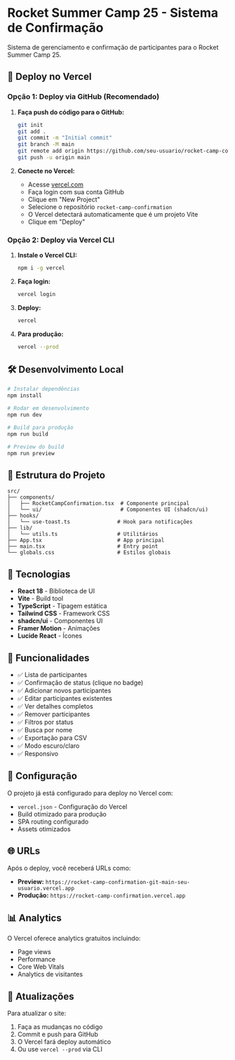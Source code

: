 # Rocket Summer Camp 25 - Sistema de Confirmação

Sistema de gerenciamento e confirmação de participantes para o Rocket Summer Camp 25.

## 🚀 Deploy no Vercel

### Opção 1: Deploy via GitHub (Recomendado)

1. **Faça push do código para o GitHub:**
   ```bash
   git init
   git add .
   git commit -m "Initial commit"
   git branch -M main
   git remote add origin https://github.com/seu-usuario/rocket-camp-confirmation.git
   git push -u origin main
   ```

2. **Conecte no Vercel:**
   - Acesse [vercel.com](https://vercel.com)
   - Faça login com sua conta GitHub
   - Clique em "New Project"
   - Selecione o repositório `rocket-camp-confirmation`
   - O Vercel detectará automaticamente que é um projeto Vite
   - Clique em "Deploy"

### Opção 2: Deploy via Vercel CLI

1. **Instale o Vercel CLI:**
   ```bash
   npm i -g vercel
   ```

2. **Faça login:**
   ```bash
   vercel login
   ```

3. **Deploy:**
   ```bash
   vercel
   ```

4. **Para produção:**
   ```bash
   vercel --prod
   ```

## 🛠️ Desenvolvimento Local

```bash
# Instalar dependências
npm install

# Rodar em desenvolvimento
npm run dev

# Build para produção
npm run build

# Preview do build
npm run preview
```

## 📁 Estrutura do Projeto

```
src/
├── components/
│   ├── RocketCampConfirmation.tsx  # Componente principal
│   └── ui/                         # Componentes UI (shadcn/ui)
├── hooks/
│   └── use-toast.ts               # Hook para notificações
├── lib/
│   └── utils.ts                   # Utilitários
├── App.tsx                        # App principal
├── main.tsx                       # Entry point
└── globals.css                    # Estilos globais
```

## 🎨 Tecnologias

- **React 18** - Biblioteca de UI
- **Vite** - Build tool
- **TypeScript** - Tipagem estática
- **Tailwind CSS** - Framework CSS
- **shadcn/ui** - Componentes UI
- **Framer Motion** - Animações
- **Lucide React** - Ícones

## 📱 Funcionalidades

- ✅ Lista de participantes
- ✅ Confirmação de status (clique no badge)
- ✅ Adicionar novos participantes
- ✅ Editar participantes existentes
- ✅ Ver detalhes completos
- ✅ Remover participantes
- ✅ Filtros por status
- ✅ Busca por nome
- ✅ Exportação para CSV
- ✅ Modo escuro/claro
- ✅ Responsivo

## 🔧 Configuração

O projeto já está configurado para deploy no Vercel com:

- `vercel.json` - Configuração do Vercel
- Build otimizado para produção
- SPA routing configurado
- Assets otimizados

## 🌐 URLs

Após o deploy, você receberá URLs como:
- **Preview:** `https://rocket-camp-confirmation-git-main-seu-usuario.vercel.app`
- **Produção:** `https://rocket-camp-confirmation.vercel.app`

## 📊 Analytics

O Vercel oferece analytics gratuitos incluindo:
- Page views
- Performance
- Core Web Vitals
- Analytics de visitantes

## 🔄 Atualizações

Para atualizar o site:
1. Faça as mudanças no código
2. Commit e push para GitHub
3. O Vercel fará deploy automático
4. Ou use `vercel --prod` via CLI 